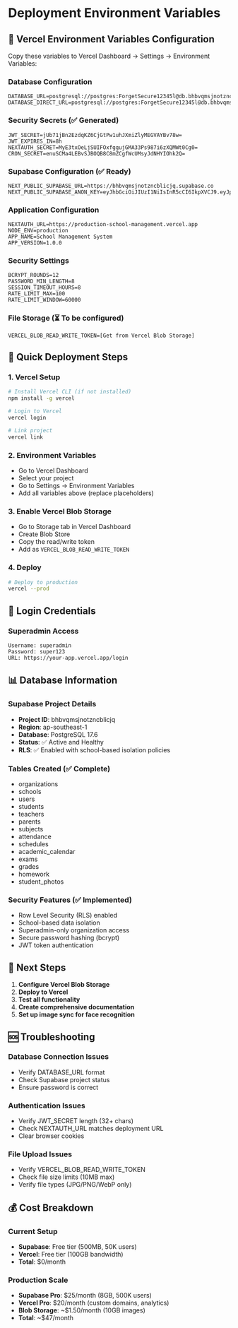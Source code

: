 # Deployment Environment Variables

## 🔐 Vercel Environment Variables Configuration

Copy these variables to Vercel Dashboard -> Settings -> Environment Variables:

### **Database Configuration**
```
DATABASE_URL=postgresql://postgres:ForgetSecure12345l@db.bhbvqmsjnotzncblicjq.supabase.co:5432/postgres
DATABASE_DIRECT_URL=postgresql://postgres:ForgetSecure12345l@db.bhbvqmsjnotzncblicjq.supabase.co:5432/postgres
```

### **Security Secrets** (✅ Generated)
```
JWT_SECRET=jUb71jBn2EzdqKZ6CjGtPw1uhJXmiZlyMEGVAYBv78w=
JWT_EXPIRES_IN=8h
NEXTAUTH_SECRET=MyE3txOeLjSUIFOxfggujGMA33Ps987i6zXQMWt0Cg0=
CRON_SECRET=enuSCMa4LEBvSJBOQB8C8mZCgfWcUMsyJdNHYIOhk2Q=
```

### **Supabase Configuration** (✅ Ready)
```
NEXT_PUBLIC_SUPABASE_URL=https://bhbvqmsjnotzncblicjq.supabase.co
NEXT_PUBLIC_SUPABASE_ANON_KEY=eyJhbGciOiJIUzI1NiIsInR5cCI6IkpXVCJ9.eyJpc3MiOiJzdXBhYmFzZSIsInJlZiI6ImJoYnZxbXNqbm90em5jYmxpY2pxIiwicm9sZSI6ImFub24iLCJpYXQiOjE3NTg1NDIxMTEsImV4cCI6MjA3NDExODExMX0.Maw3cU7EPq8qTYkvwskrcjt3OWEAJefTzOkAk7XTJmc
```

### **Application Configuration**
```
NEXTAUTH_URL=https://production-school-management.vercel.app
NODE_ENV=production
APP_NAME=School Management System
APP_VERSION=1.0.0
```

### **Security Settings**
```
BCRYPT_ROUNDS=12
PASSWORD_MIN_LENGTH=8
SESSION_TIMEOUT_HOURS=8
RATE_LIMIT_MAX=100
RATE_LIMIT_WINDOW=60000
```

### **File Storage** (⏳ To be configured)
```
VERCEL_BLOB_READ_WRITE_TOKEN=[Get from Vercel Blob Storage]
```

## 🚀 Quick Deployment Steps

### 1. Vercel Setup
```bash
# Install Vercel CLI (if not installed)
npm install -g vercel

# Login to Vercel
vercel login

# Link project
vercel link
```

### 2. Environment Variables
- Go to Vercel Dashboard
- Select your project
- Go to Settings → Environment Variables
- Add all variables above (replace placeholders)

### 3. Enable Vercel Blob Storage
- Go to Storage tab in Vercel Dashboard
- Create Blob Store
- Copy the read/write token
- Add as `VERCEL_BLOB_READ_WRITE_TOKEN`

### 4. Deploy
```bash
# Deploy to production
vercel --prod
```

## 🔑 Login Credentials

### Superadmin Access
```
Username: superadmin
Password: super123
URL: https://your-app.vercel.app/login
```

## 📊 Database Information

### Supabase Project Details
- **Project ID**: bhbvqmsjnotzncblicjq
- **Region**: ap-southeast-1
- **Database**: PostgreSQL 17.6
- **Status**: ✅ Active and Healthy
- **RLS**: ✅ Enabled with school-based isolation policies

### Tables Created (✅ Complete)
- organizations
- schools
- users
- students
- teachers
- parents
- subjects
- attendance
- schedules
- academic_calendar
- exams
- grades
- homework
- student_photos

### Security Features (✅ Implemented)
- Row Level Security (RLS) enabled
- School-based data isolation
- Superadmin-only organization access
- Secure password hashing (bcrypt)
- JWT token authentication

## 🎯 Next Steps

1. **Configure Vercel Blob Storage**
2. **Deploy to Vercel**
3. **Test all functionality**
4. **Create comprehensive documentation**
5. **Set up image sync for face recognition**

## 🆘 Troubleshooting

### Database Connection Issues
- Verify DATABASE_URL format
- Check Supabase project status
- Ensure password is correct

### Authentication Issues
- Verify JWT_SECRET length (32+ chars)
- Check NEXTAUTH_URL matches deployment URL
- Clear browser cookies

### File Upload Issues
- Verify VERCEL_BLOB_READ_WRITE_TOKEN
- Check file size limits (10MB max)
- Verify file types (JPG/PNG/WebP only)

## 💰 Cost Breakdown

### Current Setup
- **Supabase**: Free tier (500MB, 50K users)
- **Vercel**: Free tier (100GB bandwidth)
- **Total**: $0/month

### Production Scale
- **Supabase Pro**: $25/month (8GB, 500K users)
- **Vercel Pro**: $20/month (custom domains, analytics)
- **Blob Storage**: ~$1.50/month (10GB images)
- **Total**: ~$47/month